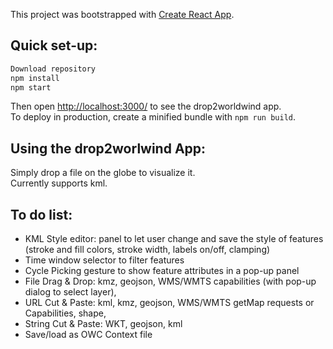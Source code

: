 This project was bootstrapped with [Create React App](https://github.com/facebookincubator/create-react-app).

## Quick set-up:

```sh
Download repository
npm install
npm start
```

Then open [http://localhost:3000/](http://localhost:3000/) to see the drop2worldwind app.<br>
To deploy in production, create a minified bundle with `npm run build`.

## Using the drop2worlwind App:
Simply drop a file on the globe to visualize it.<br>
Currently supports kml.

## To do list:

* KML Style editor: panel to let user change and save the style of features (stroke and fill colors, stroke width, labels on/off, clamping)
* Time window selector to filter features
* Cycle Picking gesture to show feature attributes in a pop-up panel
* File Drag & Drop: kmz, geojson, WMS/WMTS capabilities (with pop-up dialog to select layer), 
* URL Cut & Paste: kml, kmz, geojson, WMS/WMTS getMap requests or Capabilities, shape,
* String Cut & Paste: WKT, geojson, kml
* Save/load as OWC Context file


